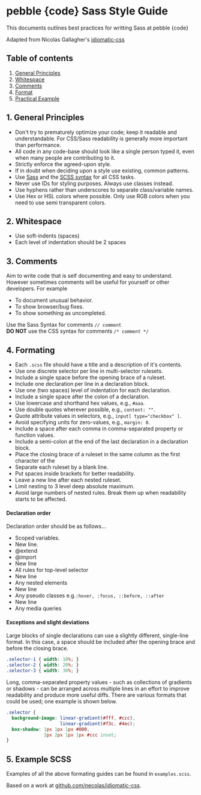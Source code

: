 # pebble {code} Sass Style Guide

This documents outlines best practices for writting Sass at pebble {code}

Adapted from Nicolas Gallagher's [idiomatic-css](https://github.com/necolas/idiomatic-css)

## Table of contents

1. [General Principles](#general-principles)
2. [Whitespace](#whitespace)
3. [Comments](#comments)
4. [Format](#format)
5. [Practical Example](#example)

<a name="general-principles"></a>
## 1. General Principles

* Don't try to prematurely optimize your code; keep it readable and
  understandable. For CSS/Sass readability is generally more important than performance.
* All code in any code-base should look like a single person typed it, even
  when many people are contributing to it.
* Strictly enforce the agreed-upon style.
* If in doubt when deciding upon a style use existing, common patterns.
* Use [Sass](http://sass-lang.com) and the [SCSS syntax](http://sass-lang.com/documentation/file.INDENTED_SYNTAX.html#sass_syntax_differences) for all CSS tasks.
* Never use IDs for styling purposes. Always use classes instead.
* Use hyphens rather than underscores to separate class/variable names.
* Use Hex or HSL colors where possible. Only use RGB colors when you need to use semi transparent colors.


<a name="whitespace"></a>
## 2. Whitespace

* Use soft-indents (spaces)
* Each level of indentation should be 2 spaces


<a name="comments"></a>
## 3. Comments

Aim to write code that is self documenting and easy to understand. However sometimes comments will be useful for yourself or other developers. For example

* To document unusual behavior.
* To show browser/bug fixes.
* To show something as uncompleted.

Use the Sass Syntax for comments `// comment`<br />
**DO NOT** use the CSS syntax for comments `/* comment */`


<a name="formating"></a>
## 4. Formating

* Each `.scss` file should have a title and a description of it's contents.
* Use one discrete selector per line in multi-selector rulesets.
* Include a single space before the opening brace of a ruleset.
* Include one declaration per line in a declaration block.
* Use one (two spaces) level of indentation for each declaration.
* Include a single space after the colon of a declaration.
* Use lowercase and shorthand hex values, e.g., `#aaa`.
* Use double quotes wherever possible, e.g., `content: ""`.
* Quote attribute values in selectors, e.g., `input[ type="checkbox" ]`.
* Avoid specifying units for zero-values, e.g., `margin: 0`.
* Include a space after each comma in comma-separated property or function values.
* Include a semi-colon at the end of the last declaration in a declaration block.
* Place the closing brace of a ruleset in the same column as the first character of the
* Separate each ruleset by a blank line.
* Put spaces inside brackets for better readability.
* Leave a new line after each nested ruleset.
* Limit nesting to 3 level deep absolute maximum.
* Avoid large numbers of nested rules. Break them up when readability starts to
  be affected.

#### Declaration order

Declaration order should be as follows...

* Scoped variables.
* New line.
* @extend
* @import
* New line
* All rules for top-level selector
* New line
* Any nested elements
* New line
* Any pseudo classes e.g.`:hover, :focus, ::before, ::after`
* New line
* Any media queries

#### Exceptions and slight deviations

Large blocks of single declarations can use a slightly different, single-line
format. In this case, a space should be included after the opening brace and
before the closing brace.

```scss
.selector-1 { width: 10%; }
.selector-2 { width: 20%; }
.selector-3 { width: 30%; }
```

Long, comma-separated property values - such as collections of gradients or
shadows - can be arranged across multiple lines in an effort to improve
readability and produce more useful diffs. There are various formats that could
be used; one example is shown below.

```scss
.selector {
  background-image: linear-gradient(#fff, #ccc),
                    linear-gradient(#f3c, #4ec);
  box-shadow: 1px 1px 1px #000,
              2px 2px 1px 1px #ccc inset;
}
```

<a name="example"></a>
## 5. Example SCSS

Examples of all the above formating guides can be found in `examples.scss`.

Based on a work at
[github.com/necolas/idiomatic-css](https://github.com/necolas/idiomatic-css).
